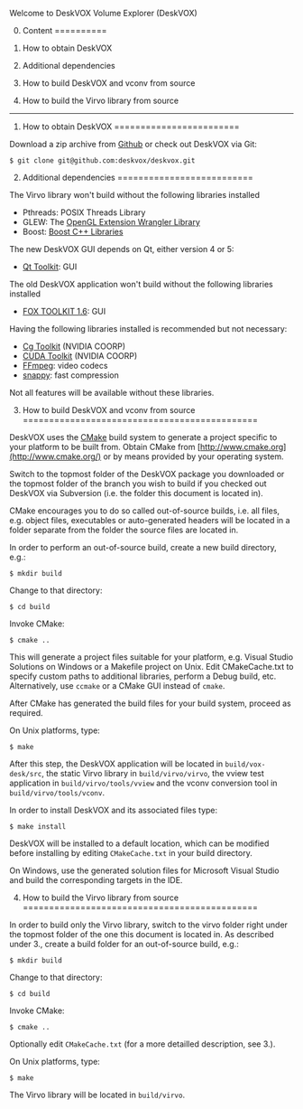 Welcome to DeskVOX Volume Explorer (DeskVOX)

0. Content
==========

 1. How to obtain DeskVOX
 2. Additional dependencies
 3. How to build DeskVOX and vconv from source
 4. How to build the Virvo library from source

***

1. How to obtain DeskVOX
========================

Download a zip archive from [Github](https://github.com/deskvox/deskvox)
or check out DeskVOX via Git:

    $ git clone git@github.com:deskvox/deskvox.git


2. Additional dependencies
==========================

The Virvo library won't build without the following libraries installed

- Pthreads: POSIX Threads Library
- GLEW: The [OpenGL Extension Wrangler Library](http://glew.sourceforge.net)
- Boost: [Boost C++ Libraries](http://www.boost.org)

The new DeskVOX GUI depends on Qt, either version 4 or 5:

- [Qt Toolkit](http://qt-project.org): GUI

The old DeskVOX application won't build without the following libraries installed

- [FOX TOOLKIT 1.6](http://www.fox-toolkit.org): GUI

Having the following libraries installed is recommended but not necessary:

- [Cg Toolkit](http://developer.nvidia.com/cg-toolkit) (NVIDIA COORP)
- [CUDA Toolkit](http://developer.nvidia.com/category/zone/cuda-zone) (NVIDIA COORP)
- [FFmpeg](http://ffmpeg.org/): video codecs
- [snappy](http://code.google.com/p/snappy/): fast compression

Not all features will be available without these libraries.


3. How to build DeskVOX and vconv from source
=============================================

DeskVOX uses the [CMake](http://www.cmake.org/) build system to generate a
project specific to your platform to be built from. Obtain CMake from
[http://www.cmake.org](http://www.cmake.org/) or by means
provided by your operating system.

Switch to the topmost folder of the DeskVOX package you downloaded or the
topmost folder of the branch you wish to build if you checked out DeskVOX via
Subversion (i.e. the folder this document is located in).

CMake encourages you to do so called out-of-source builds, i.e. all files, e.g.
object files, executables or auto-generated headers will be located in a folder
separate from the folder the source files are located in.

In order to perform an out-of-source build, create a new build directory, e.g.:

    $ mkdir build

Change to that directory:

    $ cd build

Invoke CMake:

    $ cmake ..

This will generate a project files suitable for your platform, e.g. Visual
Studio Solutions on Windows or a Makefile project on Unix.
Edit CMakeCache.txt to specify custom paths to additional libraries, perform
a Debug build, etc. Alternatively, use `ccmake` or a CMake GUI instead
of `cmake`.

After CMake has generated the build files for your build system, proceed
as required.

On Unix platforms, type:

    $ make

After this step, the DeskVOX application will be located in `build/vox-desk/src`,
the static Virvo library in `build/virvo/virvo`,
the vview test application in `build/virvo/tools/vview`
and the vconv conversion tool in `build/virvo/tools/vconv`.

In order to install DeskVOX and its associated files type:

    $ make install

DeskVOX will be installed to a default location, which can be modified
before installing by editing `CMakeCache.txt` in your build directory.

On Windows, use the generated solution files for Microsoft Visual Studio
and build the corresponding targets in the IDE.


4. How to build the Virvo library from source
=============================================

In order to build only the Virvo library, switch to the virvo folder right
under the topmost folder of the one this document is located in. As
described under 3., create a build folder for an out-of-source build, e.g.:

    $ mkdir build

Change to that directory:

    $ cd build

Invoke CMake:

    $ cmake ..

Optionally edit `CMakeCache.txt` (for a more detailled description, see 3.).

On Unix platforms, type:

    $ make

The Virvo library will be located in `build/virvo`.
